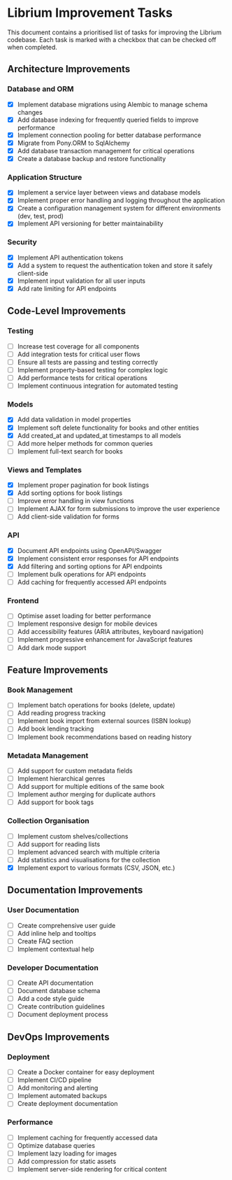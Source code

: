 # Librium Improvement Tasks

This document contains a prioritised list of tasks for improving the Librium codebase. Each task is marked with a checkbox that can be checked off when completed.

## Architecture Improvements

### Database and ORM
- [x] Implement database migrations using Alembic to manage schema changes
- [x] Add database indexing for frequently queried fields to improve performance
- [x] Implement connection pooling for better database performance
- [x] Migrate from Pony.ORM to SqlAlchemy
- [x] Add database transaction management for critical operations
- [x] Create a database backup and restore functionality

### Application Structure
- [x] Implement a service layer between views and database models
- [x] Implement proper error handling and logging throughout the application
- [x] Create a configuration management system for different environments (dev, test, prod)
- [x] Implement API versioning for better maintainability

[//]: # (- [ ] Implement centralised binary storage for cover images)

### Security
- [x] Implement API authentication tokens
- [x] Add a system to request the authentication token and store it safely client-side
- [x] Implement input validation for all user inputs
- [x] Add rate limiting for API endpoints

[//]: # (- [ ] Add CSRF protection for forms)
[//]: # (- [ ] Implement authentication and authorisation)
[//]: # (- [ ] Implement secure password storage if user accounts are added)

## Code-Level Improvements

### Testing
- [ ] Increase test coverage for all components
- [ ] Add integration tests for critical user flows
- [ ] Ensure all tests are passing and testing correctly
- [ ] Implement property-based testing for complex logic
- [ ] Add performance tests for critical operations
- [ ] Implement continuous integration for automated testing

### Models
- [x] Add data validation in model properties
- [x] Implement soft delete functionality for books and other entities
- [x] Add created_at and updated_at timestamps to all models
- [ ] Add more helper methods for common queries
- [ ] Implement full-text search for books

### Views and Templates
- [x] Implement proper pagination for book listings
- [x] Add sorting options for book listings
- [ ] Improve error handling in view functions
- [ ] Implement AJAX for form submissions to improve the user experience
- [ ] Add client-side validation for forms

### API
- [x] Document API endpoints using OpenAPI/Swagger
- [x] Implement consistent error responses for API endpoints
- [x] Add filtering and sorting options for API endpoints
- [ ] Implement bulk operations for API endpoints
- [ ] Add caching for frequently accessed API endpoints

### Frontend
- [ ] Optimise asset loading for better performance
- [ ] Implement responsive design for mobile devices
- [ ] Add accessibility features (ARIA attributes, keyboard navigation)
- [ ] Implement progressive enhancement for JavaScript features
- [ ] Add dark mode support

## Feature Improvements

### Book Management
- [ ] Implement batch operations for books (delete, update)
- [ ] Add reading progress tracking
- [ ] Implement book import from external sources (ISBN lookup)
- [ ] Add book lending tracking
- [ ] Implement book recommendations based on reading history

### Metadata Management
- [ ] Add support for custom metadata fields
- [ ] Implement hierarchical genres
- [ ] Add support for multiple editions of the same book
- [ ] Implement author merging for duplicate authors
- [ ] Add support for book tags

### Collection Organisation
- [ ] Implement custom shelves/collections
- [ ] Add support for reading lists
- [ ] Implement advanced search with multiple criteria
- [ ] Add statistics and visualisations for the collection
- [x] Implement export to various formats (CSV, JSON, etc.)

## Documentation Improvements

### User Documentation
- [ ] Create comprehensive user guide
- [ ] Add inline help and tooltips
- [ ] Create FAQ section
- [ ] Implement contextual help

### Developer Documentation
- [ ] Create API documentation
- [ ] Document database schema
- [ ] Add a code style guide
- [ ] Create contribution guidelines
- [ ] Document deployment process

## DevOps Improvements

### Deployment
- [ ] Create a Docker container for easy deployment
- [ ] Implement CI/CD pipeline
- [ ] Add monitoring and alerting
- [ ] Implement automated backups
- [ ] Create deployment documentation

### Performance
- [ ] Implement caching for frequently accessed data
- [ ] Optimize database queries
- [ ] Implement lazy loading for images
- [ ] Add compression for static assets
- [ ] Implement server-side rendering for critical content
